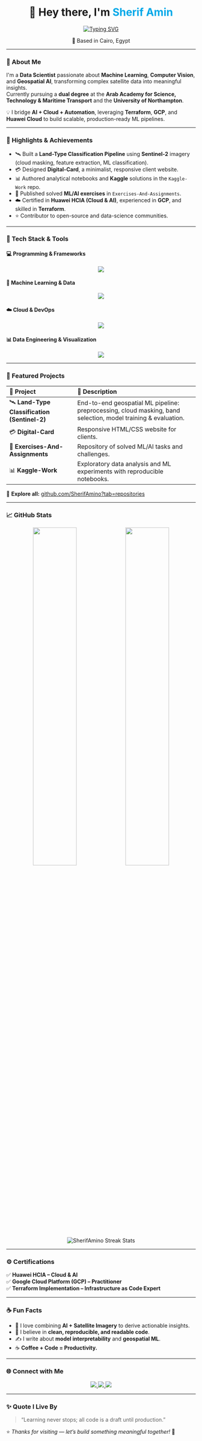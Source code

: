 <!-- Animated Intro -->
<h1 align="center">👋 Hey there, I'm <span style="color:#00A8E8;">Sherif Amin</span></h1>

<p align="center">
  <a href="https://git.io/typing-svg">
    <img src="https://readme-typing-svg.demolab.com?font=Fira+Code&weight=500&size=24&pause=1000&color=00A8E8&center=true&vCenter=true&width=600&lines=Data+Scientist;ML+Engineer;Cloud+Engineer;Terraform+Specialist;Lifelong+Learner+%F0%9F%9A%80" alt="Typing SVG" />
  </a>
</p>

<p align="center">📍 Based in Cairo, Egypt</p>

---

### 🌟 About Me

I'm a **Data Scientist** passionate about **Machine Learning**, **Computer Vision**, and **Geospatial AI**, transforming complex satellite data into meaningful insights.  
Currently pursuing a **dual degree** at the **Arab Academy for Science, Technology & Maritime Transport** and the **University of Northampton**.

💡 I bridge **AI + Cloud + Automation**, leveraging **Terraform**, **GCP**, and **Huawei Cloud** to build scalable, production-ready ML pipelines.

---

### 🚀 Highlights & Achievements

- 🛰️ Built a **Land-Type Classification Pipeline** using **Sentinel-2** imagery (cloud masking, feature extraction, ML classification).  
- 💳 Designed **Digital-Card**, a minimalist, responsive client website.  
- 📊 Authored analytical notebooks and **Kaggle** solutions in the `Kaggle-Work` repo.  
- 🧠 Published solved **ML/AI exercises** in `Exercises-And-Assignments`.  
- ☁️ Certified in **Huawei HCIA (Cloud & AI)**, experienced in **GCP**, and skilled in **Terraform**.  
- ⭐ Contributor to open-source and data-science communities.

---

### 🧰 Tech Stack & Tools

#### 💻 Programming & Frameworks
<p align="center">
  <img src="https://skillicons.dev/icons?i=python,r,sql,html,css,js,flask,fastapi&theme=dark" />
</p>

#### 🤖 Machine Learning & Data
<p align="center">
  <img src="https://skillicons.dev/icons?i=tensorflow,pytorch,sklearn,lightgbm,xgboost&theme=dark" />
</p>

#### ☁️ Cloud & DevOps
<p align="center">
  <img src="https://skillicons.dev/icons?i=gcp,terraform,docker,github,git,linux&theme=dark" />
</p>

#### 📊 Data Engineering & Visualization
<p align="center">
  <img src="https://skillicons.dev/icons?i=spark,airflow&theme=dark" />
</p>

---

### 💼 Featured Projects

| 🌟 Project | 🧩 Description |
|:------------|:---------------|
| 🛰️ **Land-Type Classification (Sentinel-2)** | End-to-end geospatial ML pipeline: preprocessing, cloud masking, band selection, model training & evaluation. |
| 💳 **Digital-Card** | Responsive HTML/CSS website for clients. |
| 📘 **Exercises-And-Assignments** | Repository of solved ML/AI tasks and challenges. |
| 📊 **Kaggle-Work** | Exploratory data analysis and ML experiments with reproducible notebooks. |

🔗 **Explore all:** [github.com/SherifAmino?tab=repositories](https://github.com/SherifAmino?tab=repositories)

---

### 📈 GitHub Stats

<p align="center">
  <img width="48%" src="https://github-readme-stats.vercel.app/api?username=SherifAmino&show_icons=true&theme=tokyonight" />
  <img width="48%" src="https://github-readme-stats.vercel.app/api/top-langs/?username=SherifAmino&layout=compact&theme=tokyonight" />
</p>

<p align="center">
  <img src="https://github-readme-streak-stats.herokuapp.com/?user=SherifAmino&theme=tokyonight" alt="SherifAmino Streak Stats" />
</p>

---

### ⚙️ Certifications

✅ **Huawei HCIA – Cloud & AI**  
✅ **Google Cloud Platform (GCP) – Practitioner**  
✅ **Terraform Implementation – Infrastructure as Code Expert**

---

### ☕ Fun Facts

- 🧠 I love combining **AI + Satellite Imagery** to derive actionable insights.  
- 🧩 I believe in **clean, reproducible, and readable code**.  
- ✍️ I write about **model interpretability** and **geospatial ML**.  
- ☕ **Coffee + Code = Productivity.**

---

### 🌐 Connect with Me

<p align="center">
  <a href="https://www.linkedin.com/in/sherif-amin-9a476b278" target="_blank">
    <img src="https://img.shields.io/badge/LinkedIn-Sherif_Amin-blue?logo=linkedin&style=for-the-badge" />
  </a>
  <a href="https://sherif-amin-0wlgobf.gamma.site/" target="_blank">
    <img src="https://img.shields.io/badge/Portfolio-Visit-green?logo=google-chrome&style=for-the-badge" />
  </a>
  <a href="mailto:sherifhamin@gmail.com" target="_blank">
    <img src="https://img.shields.io/badge/Email-sherifhamin%40gmail.com-red?logo=gmail&style=for-the-badge" />
  </a>
</p>

---

### ✨ Quote I Live By
> “Learning never stops; all code is a draft until production.”  

⭐ _Thanks for visiting — let’s build something meaningful together!_ 🚀
